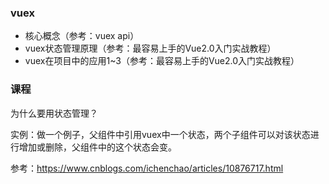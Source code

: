### vuex
- 核心概念（参考：vuex api）
- vuex状态管理原理（参考：最容易上手的Vue2.0入门实战教程）
- vuex在项目中的应用1~3（参考：最容易上手的Vue2.0入门实战教程）

### 课程

为什么要用状态管理？

实例：做一个例子，父组件中引用vuex中一个状态，两个子组件可以对该状态进行增加或删除，父组件中的这个状态会变。

参考：https://www.cnblogs.com/ichenchao/articles/10876717.html